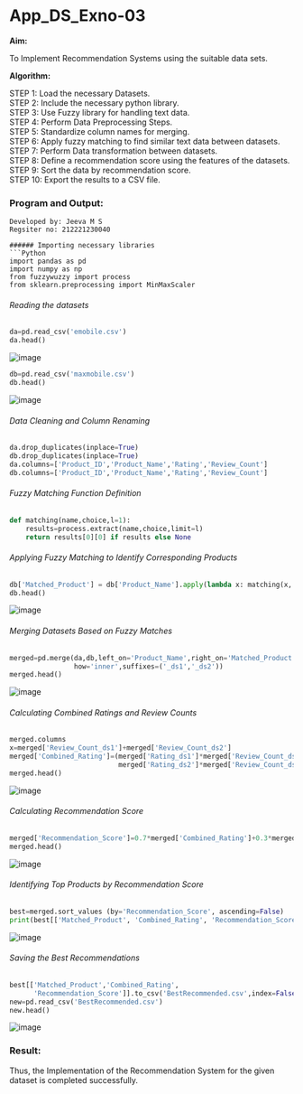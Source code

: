 # App_DS_Exno-03

**Aim:**

To Implement Recommendation Systems using the suitable data sets.

**Algorithm:**

STEP 1: Load the necessary Datasets.<br>
STEP 2: Include the necessary python library.<br>
STEP 3: Use Fuzzy library for handling text data.<br>
STEP 4: Perform Data Preprocessing Steps.<br>
STEP 5: Standardize column names for merging.<br>
STEP 6: Apply fuzzy matching to find similar text data between datasets.<br>
STEP 7: Perform Data transformation between datasets.<br>
STEP 8: Define a recommendation score using the features of the datasets.<br>
STEP 9: Sort the data by recommendation score.<br>
STEP 10: Export the results to a CSV file.<br>

### Program and Output:
```
Developed by: Jeeva M S
Regsiter no: 212221230040

###### Importing necessary libraries
```Python
import pandas as pd 
import numpy as np
from fuzzywuzzy import process
from sklearn.preprocessing import MinMaxScaler
```
###### Reading the datasets  
```Python
da=pd.read_csv('emobile.csv')          
da.head()
```
![image](https://github.com/user-attachments/assets/99ece1c8-634b-4162-88b1-1671cacd00a8)
  
```Python
db=pd.read_csv('maxmobile.csv')          
db.head()
```
![image](https://github.com/user-attachments/assets/253998f4-8313-4b27-9008-ec313f0df3cb)


###### Data Cleaning and Column Renaming
```Python
da.drop_duplicates(inplace=True)
db.drop_duplicates(inplace=True)
da.columns=['Product_ID','Product_Name','Rating','Review_Count']
db.columns=['Product_ID','Product_Name','Rating','Review_Count']
```
###### Fuzzy Matching Function Definition
```Python
def matching(name,choice,l=1):
    results=process.extract(name,choice,limit=l)
    return results[0][0] if results else None
```
###### Applying Fuzzy Matching to Identify Corresponding Products
```Python
db['Matched_Product'] = db['Product_Name'].apply(lambda x: matching(x, da['Product_Name'].tolist()))
db.head()
```
![image](https://github.com/user-attachments/assets/182327ed-fd60-49dd-a85a-84858cff5b00)


###### Merging Datasets Based on Fuzzy Matches
```Python
merged=pd.merge(da,db,left_on='Product_Name',right_on='Matched_Product',
                how='inner',suffixes=('_ds1','_ds2'))
merged.head()
```
![image](https://github.com/user-attachments/assets/11a4233d-c107-40cc-ad3f-fe3c053c2e7c)



###### Calculating Combined Ratings and Review Counts
```Python
merged.columns
x=merged['Review_Count_ds1']+merged['Review_Count_ds2']
merged['Combined_Rating']=(merged['Rating_ds1']*merged['Review_Count_ds1']+
                           merged['Rating_ds2']*merged['Review_Count_ds2'])/x
merged.head()
```
![image](https://github.com/user-attachments/assets/e451bec0-1eb4-4b8d-b259-c6c2e0ac31bd)

###### Calculating Recommendation Score
```Python
merged['Recommendation_Score']=0.7*merged['Combined_Rating']+0.3*merged['Rating_ds1']
merged.head()
```
![image](https://github.com/user-attachments/assets/97a7a3b5-c0d3-4847-b093-4ada5b05c77e)


###### Identifying Top Products by Recommendation Score
```Python
best=merged.sort_values (by='Recommendation_Score', ascending=False)
print(best[['Matched_Product', 'Combined_Rating', 'Recommendation_Score']].head(5))
```
![image](https://github.com/user-attachments/assets/1e144a65-10a0-4f22-86e4-dc63c51e7349)


###### Saving the Best Recommendations
```Python
best[['Matched_Product','Combined_Rating',
      'Recommendation_Score']].to_csv('BestRecommended.csv',index=False)
new=pd.read_csv('BestRecommended.csv')
new.head()
```
![image](https://github.com/user-attachments/assets/500bf66c-5ac8-4a63-a059-aa93ebce13ae)


### Result:
Thus, the Implementation of the Recommendation System for the given dataset is completed successfully.


